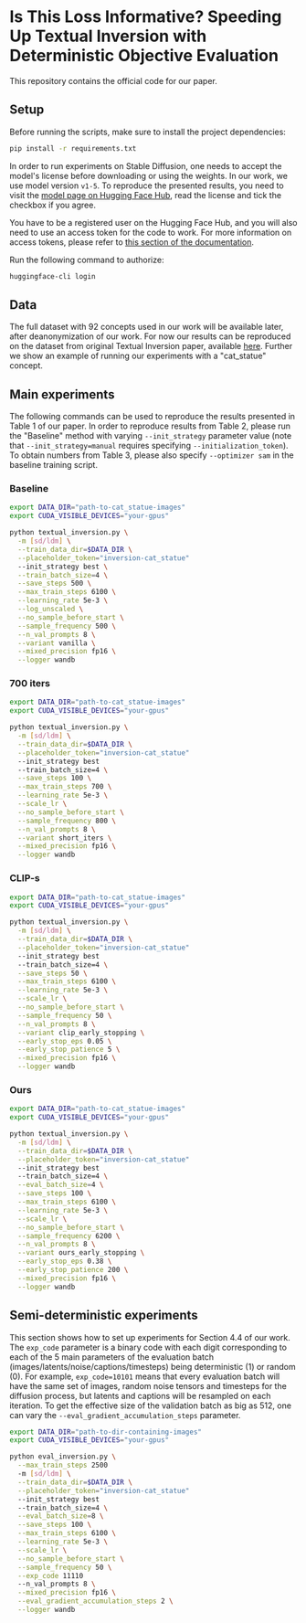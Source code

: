 # Is This Loss Informative? Speeding Up Textual Inversion with Deterministic Objective Evaluation
This repository contains the official code for our paper. 

## Setup

Before running the scripts, make sure to install the project dependencies:

```bash
pip install -r requirements.txt
```

In order to run experiments on Stable Diffusion, one needs to accept the model's license before downloading or using the weights. In our work, we use model version `v1-5`. To reproduce the presented results, you need to visit the [model page on Hugging Face Hub](https://huggingface.co/runwayml/stable-diffusion-v1-5), read the license and tick the checkbox if you agree. 

You have to be a registered user on the Hugging Face Hub, and you will also need to use an access token for the code to work. For more information on access tokens, please refer to [this section of the documentation](https://huggingface.co/docs/hub/security-tokens).

Run the following command to authorize:

```bash
huggingface-cli login
```

## Data
The full dataset with 92 concepts used in our work will be available later, after deanonymization of our work. For now our results can be reproduced on the dataset from original Textual Inversion paper, available [here](https://drive.google.com/drive/folders/1fmJMs25nxS_rSNqS5hTcRdLem_YQXbq5). Further we show an example of running our experiments with a "cat_statue" concept.

## Main experiments
The following commands can be used to reproduce the results presented in Table 1 of our paper. 
In order to reproduce results from Table 2, please run the "Baseline" method with varying `--init_strategy` parameter value (note that `--init_strategy=manual` requires specifying `--initialization_token`). 
To obtain numbers from Table 3, please also specify `--optimizer sam` in the baseline training script.
### Baseline

```bash
export DATA_DIR="path-to-cat_statue-images"
export CUDA_VISIBLE_DEVICES="your-gpus"

python textual_inversion.py \
  -m [sd/ldm] \
  --train_data_dir=$DATA_DIR \
  --placeholder_token="inversion-cat_statue"
  --init_strategy best \
  --train_batch_size=4 \
  --save_steps 500 \
  --max_train_steps 6100 \
  --learning_rate 5e-3 \
  --log_unscaled \
  --no_sample_before_start \
  --sample_frequency 500 \
  --n_val_prompts 8 \
  --variant vanilla \
  --mixed_precision fp16 \
  --logger wandb
```

### 700 iters

```bash
export DATA_DIR="path-to-cat_statue-images"
export CUDA_VISIBLE_DEVICES="your-gpus"

python textual_inversion.py \
  -m [sd/ldm] \
  --train_data_dir=$DATA_DIR \
  --placeholder_token="inversion-cat_statue"
  --init_strategy best
  --train_batch_size=4 \
  --save_steps 100 \
  --max_train_steps 700 \
  --learning_rate 5e-3 \
  --scale_lr \
  --no_sample_before_start \
  --sample_frequency 800 \
  --n_val_prompts 8 \
  --variant short_iters \
  --mixed_precision fp16 \
  --logger wandb
```

### CLIP-s

```bash
export DATA_DIR="path-to-cat_statue-images"
export CUDA_VISIBLE_DEVICES="your-gpus"

python textual_inversion.py \
  -m [sd/ldm] \
  --train_data_dir=$DATA_DIR \
  --placeholder_token="inversion-cat_statue"
  --init_strategy best
  --train_batch_size=4 \
  --save_steps 50 \
  --max_train_steps 6100 \
  --learning_rate 5e-3 \
  --scale_lr \
  --no_sample_before_start \
  --sample_frequency 50 \
  --n_val_prompts 8 \
  --variant clip_early_stopping \
  --early_stop_eps 0.05 \
  --early_stop_patience 5 \
  --mixed_precision fp16 \
  --logger wandb
```

### Ours
```bash
export DATA_DIR="path-to-cat_statue-images"
export CUDA_VISIBLE_DEVICES="your-gpus"

python textual_inversion.py \
  -m [sd/ldm] \
  --train_data_dir=$DATA_DIR \
  --placeholder_token="inversion-cat_statue"
  --init_strategy best
  --train_batch_size=4 \
  --eval_batch_size=4 \
  --save_steps 100 \
  --max_train_steps 6100 \
  --learning_rate 5e-3 \
  --scale_lr \
  --no_sample_before_start \
  --sample_frequency 6200 \
  --n_val_prompts 8 \
  --variant ours_early_stopping \
  --early_stop_eps 0.38 \
  --early_stop_patience 200 \
  --mixed_precision fp16 \
  --logger wandb
```
## Semi-deterministic experiments
This section shows how to set up experiments for Section 4.4 of our work.
The `exp_code` parameter is a binary code with each digit corresponding to each of the 5 main parameters of the evaluation batch (images/latents/noise/captions/timesteps) being deterministic (1) or random (0). 
For example, `exp_code=10101` means that every evaluation batch will have the same set of images, random noise tensors and timesteps for the diffusion process, but latents and captions will be resampled on each iteration.
To get the effective size of the validation batch as big as 512, one can vary the `--eval_gradient_accumulation_steps` parameter.

```bash
export DATA_DIR="path-to-dir-containing-images"
export CUDA_VISIBLE_DEVICES="your-gpus"

python eval_inversion.py \
  --max_train_steps 2500
  -m [sd/ldm] \
  --train_data_dir=$DATA_DIR \
  --placeholder_token="inversion-cat_statue"
  --init_strategy best
  --train_batch_size=4 \
  --eval_batch_size=8 \
  --save_steps 100 \
  --max_train_steps 6100 \
  --learning_rate 5e-3 \
  --scale_lr \
  --no_sample_before_start \
  --sample_frequency 50 \
  --exp_code 11110
  --n_val_prompts 8 \
  --mixed_precision fp16 \
  --eval_gradient_accumulation_steps 2 \
  --logger wandb
```
